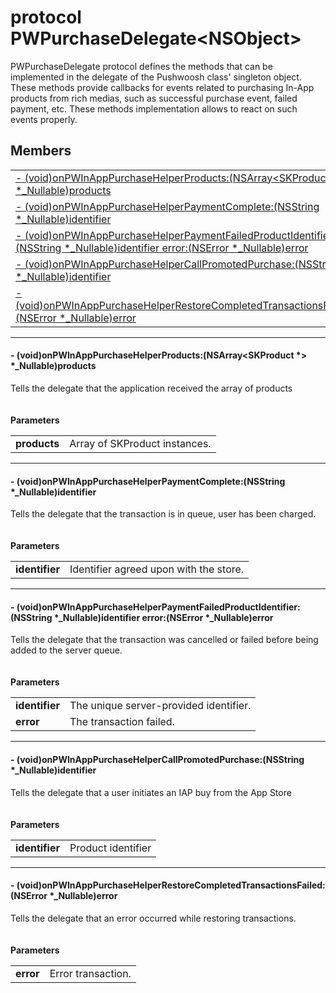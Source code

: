 
# <a name="heading"></a>protocol PWPurchaseDelegate&lt;NSObject&gt;  
PWPurchaseDelegate protocol defines the methods that can be implemented in the delegate of the Pushwoosh class' singleton object. These methods provide callbacks for events related to purchasing In-App products from rich medias, such as successful purchase event, failed payment, etc. These methods implementation allows to react on such events properly. 
## Members  

<table>
	<tr>
		<td><a href="#1aa3aa2cd86030c676cb0263f7dfc0da38">- (void)onPWInAppPurchaseHelperProducts:(NSArray&lt;SKProduct *&gt; *_Nullable)products</a></td>
	</tr>
	<tr>
		<td><a href="#1a41112ade0f3fe66dd3927b05f0d83741">- (void)onPWInAppPurchaseHelperPaymentComplete:(NSString *_Nullable)identifier</a></td>
	</tr>
	<tr>
		<td><a href="#1afe6ba0166b6dece1f77613711f14623b">- (void)onPWInAppPurchaseHelperPaymentFailedProductIdentifier:(NSString *_Nullable)identifier error:(NSError *_Nullable)error</a></td>
	</tr>
	<tr>
		<td><a href="#1a6293e30dc66a113f8188a934500dd041">- (void)onPWInAppPurchaseHelperCallPromotedPurchase:(NSString *_Nullable)identifier</a></td>
	</tr>
	<tr>
		<td><a href="#1a8f3a21a6b045b0e32114881149600aff">- (void)onPWInAppPurchaseHelperRestoreCompletedTransactionsFailed:(NSError *_Nullable)error</a></td>
	</tr>
</table>


----------  
  

#### <a name="1aa3aa2cd86030c676cb0263f7dfc0da38"></a>- (void)onPWInAppPurchaseHelperProducts:(NSArray&lt;SKProduct \*&gt; \*\_Nullable)products  
Tells the delegate that the application received the array of products<br/><br/><br/><strong>Parameters</strong><br/>
<table>
	<tr>
		<td><strong>products</strong></td>
		<td>Array of SKProduct instances. </td>
	</tr>
</table>


----------  
  

#### <a name="1a41112ade0f3fe66dd3927b05f0d83741"></a>- (void)onPWInAppPurchaseHelperPaymentComplete:(NSString \*\_Nullable)identifier  
Tells the delegate that the transaction is in queue, user has been charged.<br/><br/><br/><strong>Parameters</strong><br/>
<table>
	<tr>
		<td><strong>identifier</strong></td>
		<td>Identifier agreed upon with the store. </td>
	</tr>
</table>


----------  
  

#### <a name="1afe6ba0166b6dece1f77613711f14623b"></a>- (void)onPWInAppPurchaseHelperPaymentFailedProductIdentifier:(NSString \*\_Nullable)identifier error:(NSError \*\_Nullable)error  
Tells the delegate that the transaction was cancelled or failed before being added to the server queue.<br/><br/><br/><strong>Parameters</strong><br/>
<table>
	<tr>
		<td><strong>identifier</strong></td>
		<td>The unique server-provided identifier. </td>
	</tr>
	<tr>
		<td><strong>error</strong></td>
		<td>The transaction failed. </td>
	</tr>
</table>


----------  
  

#### <a name="1a6293e30dc66a113f8188a934500dd041"></a>- (void)onPWInAppPurchaseHelperCallPromotedPurchase:(NSString \*\_Nullable)identifier  
Tells the delegate that a user initiates an IAP buy from the App Store<br/><br/><br/><strong>Parameters</strong><br/>
<table>
	<tr>
		<td><strong>identifier</strong></td>
		<td>Product identifier </td>
	</tr>
</table>


----------  
  

#### <a name="1a8f3a21a6b045b0e32114881149600aff"></a>- (void)onPWInAppPurchaseHelperRestoreCompletedTransactionsFailed:(NSError \*\_Nullable)error  
Tells the delegate that an error occurred while restoring transactions.<br/><br/><br/><strong>Parameters</strong><br/>
<table>
	<tr>
		<td><strong>error</strong></td>
		<td>Error transaction. </td>
	</tr>
</table>
